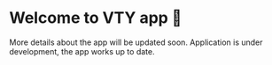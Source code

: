 # Welcome to VTY app 👋

More details about the app will be updated soon. Application is under development, the app works up to date.
